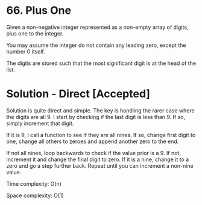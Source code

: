 # 66. Plus One

Given a non-negative integer represented as a non-empty array of digits, plus one to the integer.

You may assume the integer do not contain any leading zero, except the number 0 itself.

The digits are stored such that the most significant digit is at the head of the list.

# Solution - Direct [Accepted]

Solution is quite direct and simple. The key is handling the rarer case where the digits are all 9.
I start by checking if the last digit is less than 9. If so, simply increment that digit.

If it is 9, I call a function to see if they are all nines. If so, change first digit to one, change all others to zeroes and append another zero to the end.

If not all nines, loop backwards to check if the value prior is a 9. If not, increment it and change the final digit to zero. If it is a nine, change it to a zero and go a step further back. Repeat until you can increment a non-nine value.

Time complexity: O(n)

Space complexity: O(1)
